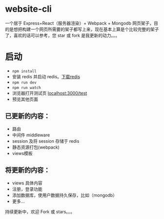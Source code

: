 # website-cli

一个居于 Express+React（服务器渲染）+ Webpack + Mongodb 网页架子，目的是想把构建一个网页所需要的架子都写上来，现在基本上算是个比较完整的架子了，喜欢的话可以参考，您 star 或 fork 是我更新的动力。。。

# 启动

 - `npm install`
 - 安装 redis 并启动 redis。[下载redis](https://redis.io/download)
 - `npm run dev`
 - `npm run watch`
 - 浏览器打开测试页 [localhost:3000/test](http://localhost:3000/test)
 - 预览其他页面

## 已更新的内容：

 - 路由
 - 中间件 middleware
 - session 及将 session 存储于 redis
 - 静态资源打包(webpack)
 - views模板

## 将更新的内容：

 - views 具体内容
 - 注册，登录功能
 - 添加数据库，使用户数据持久保存，比如（mongodb）
 - 更多...

持续更新中，欢迎 Fork 或 stars。。。
